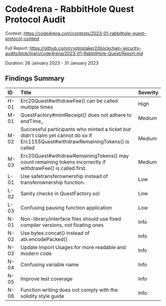 # Code4rena - RabbitHole Quest Protocol Audit

Contest: https://code4rena.com/contests/2023-01-rabbithole-quest-protocol-contest

Full Report: https://github.com/cryptostaker2/blockchain-security-audits/blob/main/code4rena/2023-01-RabbitHole-Quest/Report.md

Duration: 26 January 2023 - 31 January 2023

## Findings Summary

| ID   | Title                                                                                                                             | Severity |
| :--- | :-------------------------------------------------------------------------------------------------------------------------------- | :------- |
| H-01 | Erc20Quest#withdrawFee() can be called multiple times                                                                             | High     |
| M-01 | QuestFactory#mintReceipt() does not adhere to endTime\_                                                                           | Medium   |
| M-02 | Successful participants who minted a ticket but didn't claim yet cannot do so if Erc1155Quest#withdrawRemainingTokens() is called | Medium   |
| M-03 | Erc20Quest#withdrawRemainingTokens() may count remaining tokens incorrectly if withdrawFee() is called first.                     | Medium   |
| L-01 | Use safetransferownership instead of transferownership function.                                                                  | Low      |
| L-02 | Sanity checks in QuestFactory.sol                                                                                                 | Low      |
| L-03 | Confusing pausing function application                                                                                            | Low      |
| N-01 | Non-library/interface files should use fixed compiler versions, not floating ones                                                 | Info     |
| N-02 | Use bytes.concat() instead of abi.encodePacked()                                                                                  | Info     |
| N-03 | Update Import Usages for more readable and modern code                                                                            | Info     |
| N-04 | Confusing variable name                                                                                                           | Info     |
| N-05 | Improve test coverage                                                                                                             | Info     |
| N-06 | Function writing does not comply with the solidity style guide                                                                    | Info     |

